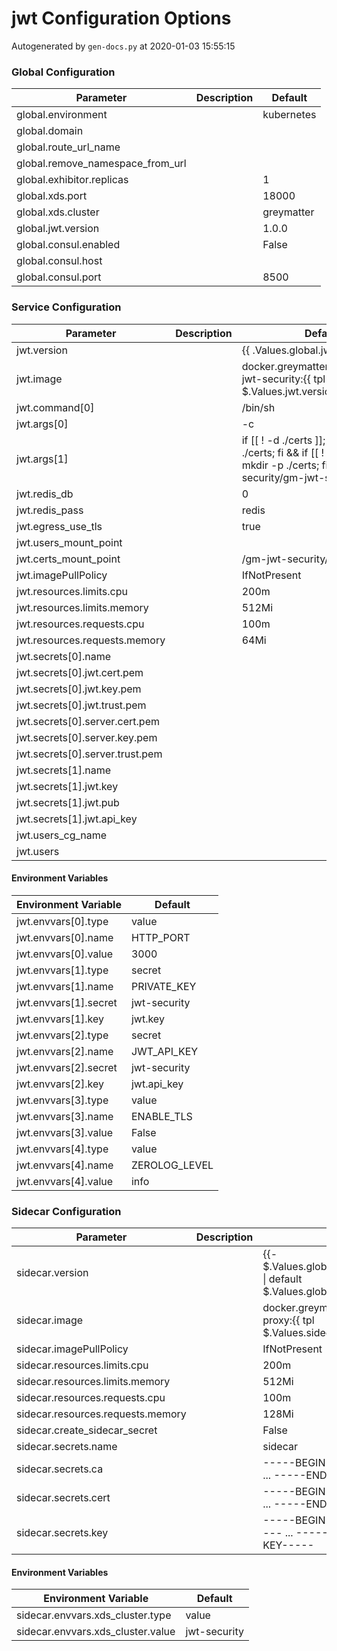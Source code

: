 # jwt Configuration Options

Autogenerated by `gen-docs.py` at 2020-01-03 15:55:15

### Global Configuration

| Parameter                        | Description | Default    |
| -------------------------------- | ----------- | ---------- |
| global.environment               |             | kubernetes |
| global.domain                    |             |            |
| global.route_url_name            |             |            |
| global.remove_namespace_from_url |             |            |
| global.exhibitor.replicas        |             | 1          |
| global.xds.port                  |             | 18000      |
| global.xds.cluster               |             | greymatter |
| global.jwt.version               |             | 1.0.0      |
| global.consul.enabled            |             | False      |
| global.consul.host               |             |            |
| global.consul.port               |             | 8500       |

### Service Configuration

| Parameter                       | Description | Default                                                                                                                                |
| ------------------------------- | ----------- | -------------------------------------------------------------------------------------------------------------------------------------- |
| jwt.version                     |             | {{ .Values.global.jwt.version }}                                                                                                       |
| jwt.image                       |             | docker.greymatter.io/release/gm-jwt-security:{{ tpl $.Values.jwt.version $ }}                                                          |
| jwt.command[0]                  |             | /bin/sh                                                                                                                                |
| jwt.args[0]                     |             | -c                                                                                                                                     |
| jwt.args[1]                     |             | if [[ ! -d ./certs ]]; then mkdir -p ./certs; fi && if [[ ! -d ./etc ]]; then mkdir -p ./certs; fi && /gm-jwt-security/gm-jwt-security |
| jwt.redis_db                    |             | 0                                                                                                                                      |
| jwt.redis_pass                  |             | redis                                                                                                                                  |
| jwt.egress_use_tls              |             | true                                                                                                                                   |
| jwt.users_mount_point           |             |                                                                                                                                        |
| jwt.certs_mount_point           |             | /gm-jwt-security/certs                                                                                                                 |
| jwt.imagePullPolicy             |             | IfNotPresent                                                                                                                           |
| jwt.resources.limits.cpu        |             | 200m                                                                                                                                   |
| jwt.resources.limits.memory     |             | 512Mi                                                                                                                                  |
| jwt.resources.requests.cpu      |             | 100m                                                                                                                                   |
| jwt.resources.requests.memory   |             | 64Mi                                                                                                                                   |
| jwt.secrets[0].name             |             |                                                                                                                                        |
| jwt.secrets[0].jwt.cert.pem     |             |                                                                                                                                        |
| jwt.secrets[0].jwt.key.pem      |             |                                                                                                                                        |
| jwt.secrets[0].jwt.trust.pem    |             |                                                                                                                                        |
| jwt.secrets[0].server.cert.pem  |             |                                                                                                                                        |
| jwt.secrets[0].server.key.pem   |             |                                                                                                                                        |
| jwt.secrets[0].server.trust.pem |             |                                                                                                                                        |
| jwt.secrets[1].name             |             |                                                                                                                                        |
| jwt.secrets[1].jwt.key          |             |                                                                                                                                        |
| jwt.secrets[1].jwt.pub          |             |                                                                                                                                        |
| jwt.secrets[1].jwt.api_key      |             |                                                                                                                                        |
| jwt.users_cg_name               |             |                                                                                                                                        |
| jwt.users                       |             |                                                                                                                                        |

#### Environment Variables

| Environment Variable  | Default       |
| --------------------- | ------------- |
| jwt.envvars[0].type   | value         |
| jwt.envvars[0].name   | HTTP_PORT     |
| jwt.envvars[0].value  | 3000          |
| jwt.envvars[1].type   | secret        |
| jwt.envvars[1].name   | PRIVATE_KEY   |
| jwt.envvars[1].secret | jwt-security  |
| jwt.envvars[1].key    | jwt.key       |
| jwt.envvars[2].type   | secret        |
| jwt.envvars[2].name   | JWT_API_KEY   |
| jwt.envvars[2].secret | jwt-security  |
| jwt.envvars[2].key    | jwt.api_key   |
| jwt.envvars[3].type   | value         |
| jwt.envvars[3].name   | ENABLE_TLS    |
| jwt.envvars[3].value  | False         |
| jwt.envvars[4].type   | value         |
| jwt.envvars[4].name   | ZEROLOG_LEVEL |
| jwt.envvars[4].value  | info          |

### Sidecar Configuration

| Parameter                         | Description | Default                                                                               |
| --------------------------------- | ----------- | ------------------------------------------------------------------------------------- |
| sidecar.version                   |             | {{- $.Values.global.jwt.sidecar.version \| default $.Values.global.sidecar.version }} |
| sidecar.image                     |             | docker.greymatter.io/release/gm-proxy:{{ tpl $.Values.sidecar.version $ }}            |
| sidecar.imagePullPolicy           |             | IfNotPresent                                                                          |
| sidecar.resources.limits.cpu      |             | 200m                                                                                  |
| sidecar.resources.limits.memory   |             | 512Mi                                                                                 |
| sidecar.resources.requests.cpu    |             | 100m                                                                                  |
| sidecar.resources.requests.memory |             | 128Mi                                                                                 |
| sidecar.create_sidecar_secret     |             | False                                                                                 |
| sidecar.secrets.name              |             | sidecar                                                                               |
| sidecar.secrets.ca                |             | -----BEGIN CERTIFICATE----- ... -----END CERTIFICATE-----                             |
| sidecar.secrets.cert              |             | -----BEGIN CERTIFICATE----- ... -----END CERTIFICATE-----                             |
| sidecar.secrets.key               |             | -----BEGIN RSA PRIVATE KEY----- ... -----END RSA PRIVATE KEY-----                     |

#### Environment Variables

| Environment Variable              | Default      |
| --------------------------------- | ------------ |
| sidecar.envvars.xds_cluster.type  | value        |
| sidecar.envvars.xds_cluster.value | jwt-security |

